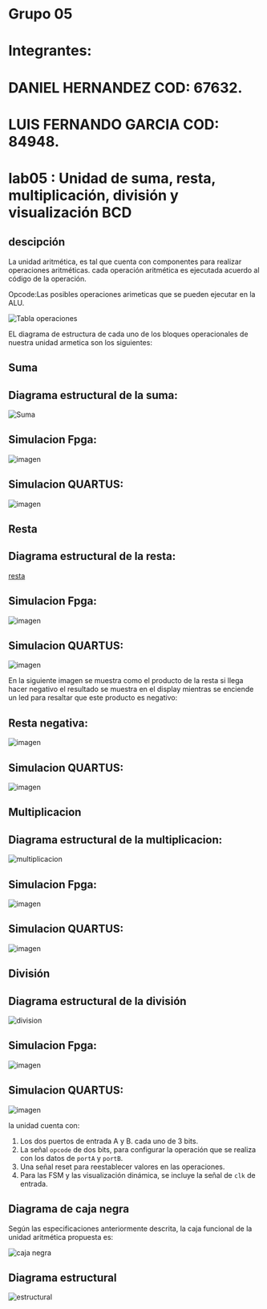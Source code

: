 # Grupo 05
# Integrantes:
# DANIEL HERNANDEZ COD: 67632.
# LUIS FERNANDO GARCIA COD: 84948.
# lab05 : Unidad de suma, resta, multiplicación, división y visualización BCD

## descipción 
La unidad aritmética, es tal que cuenta con componentes para realizar operaciones aritméticas. cada operación aritmética es ejecutada acuerdo al código de la operación. 

Opcode:Las posibles operaciones arimeticas que se pueden ejecutar en la ALU.

![Tabla operaciones](https://github.com/ELINGAP-7545/lab05-grupo_5/blob/master/IMAGENES/TABLA.png)

EL diagrama de estructura de cada uno de los bloques operacionales de nuestra unidad armetica son los siguientes:
        

## Suma 
## Diagrama estructural de la suma:
![Suma](https://raw.githubusercontent.com/ELINGAP-7545/lab05-grupo_5/master/IMAGENES/ESTRUCTURAL%20SUM4.bmp)

## Simulacion Fpga:
![imagen](https://github.com/ELINGAP-7545/lab05-grupo_5/blob/master/IMAGENES/simulacion%20fpga/suma.png)

## Simulacion QUARTUS:
![imagen](https://github.com/ELINGAP-7545/lab05-grupo_5/blob/master/IMAGENES/simulacion%20suma.png)

## Resta
## Diagrama estructural de la resta:
[resta](https://github.com/ELINGAP-7545/lab05-grupo_5/blob/master/IMAGENES/REST.png)

## Simulacion Fpga:
![imagen](https://github.com/ELINGAP-7545/lab05-grupo_5/blob/master/IMAGENES/simulacion%20fpga/restapositiva.png)

## Simulacion QUARTUS:
![imagen](https://github.com/ELINGAP-7545/lab05-grupo_5/blob/master/IMAGENES/simulacion%20resta.png)


En la siguiente imagen se muestra como el producto de la resta si llega hacer negativo el resultado se muestra en el display
mientras se enciende un led para resaltar que este producto es negativo:

## Resta negativa:
![imagen](https://github.com/ELINGAP-7545/lab05-grupo_5/blob/master/IMAGENES/simulacion%20fpga/resta.png)

## Simulacion QUARTUS:
![imagen](https://github.com/ELINGAP-7545/lab05-grupo_5/blob/master/IMAGENES/simulacion%20resta.png)

## Multiplicacion
## Diagrama estructural de la multiplicacion:
![multiplicacion](https://github.com/ELINGAP-7545/lab05-grupo_5/blob/master/IMAGENES/estructural%20multiplicador.jpg)

## Simulacion Fpga:
![imagen](https://github.com/ELINGAP-7545/lab05-grupo_5/blob/master/IMAGENES/simulacion%20fpga/multiplicacion.png)

## Simulacion QUARTUS:
![imagen](https://github.com/ELINGAP-7545/lab05-grupo_5/blob/master/IMAGENES/simulacion%20multiplicacion.png)

## División
## Diagrama estructural de la división
![division](https://github.com/ELINGAP-7545/lab05-grupo_5/blob/master/IMAGENES/DIV.png)

## Simulacion Fpga:
![imagen](https://github.com/ELINGAP-7545/lab05-grupo_5/blob/master/IMAGENES/simulacion%20fpga/division.png)
        
## Simulacion QUARTUS:
![imagen](https://github.com/ELINGAP-7545/lab05-grupo_5/blob/master/IMAGENES/simulacion%20division.png)        
        
la unidad cuenta con:

1. Los dos puertos de entrada A y B. cada uno de  3 bits.
2. La señal `opcode` de dos bits, para configurar la operación que se realiza con los datos de `portA` y `portB`.
3. Una señal reset para reestablecer valores en las operaciones.
4. Para las FSM  y las visualización dinámica, se incluye la señal de `clk` de entrada.


## Diagrama de caja negra

Según las especificaciones anteriormente descrita, la caja funcional de la unidad aritmética propuesta es:

![caja negra](https://github.com/Fabeltranm/SPARTAN6-ATMEGA-MAX5864/blob/master/lab/lab06_Unidad_aritmetica/doc/cajanegra.png)


## Diagrama estructural

![estructural](https://github.com/Fabeltranm/SPARTAN6-ATMEGA-MAX5864/blob/master/lab/lab06_Unidad_aritmetica/doc/diagraEstructural.png)



  

 
